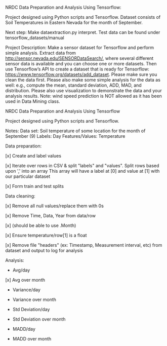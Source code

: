 NRDC Data Preparation and Analysis Using Tensorflow:

Project designed using Python scripts and Tensorflow. Dataset consists of Soil Temperatures in Eastern Nevada for the month of September.

Next step: Make dataextraction.py interpret. Test data can be found under tensorflow_datasets/manual

Project Description: Make a sensor dataset for Tensorflow and perform simple analysis. Extract data from http://sensor.nevada.edu/SENSORDataSearch/, where several different sensor data is available and you can choose one or more datasets. Then use Tensorflow’s API to create a dataset that is ready for Tensorflow: https://www.tensorflow.org/datasets/add_dataset. Please make sure you clean the data first. Please also make some simple analysis for the data as well: e.g., compute the mean, standard deviation, ADD, MAD, and distribution. Please also use visualization to demonstrate the data and your analysis results. Note: wind speed prediction is NOT allowed as it has been used in Data Mining class.

NRDC Data Preparation and Analysis Using Tensorflow

Project designed using Python scripts and Tensorflow.

Notes: Data set: Soil temperature of some location for the month of September (9) Labels: Day Features/Values: Temperature

Data preparation:

[x] Create and label values

[x] Iterate over rows in CSV & split "labels" and "values".
Split rows based upon ',' into an array This array will have a label at [0] and value at [1] with our particular dataset

[x] Form train and test splits


Data cleaning:

[x] Remove all null values/replace them with 0s

[x] Remove Time, Data, Year from data/row

[x] (should be able to use .Month)

[x] Ensure temperature/row[1] is a float

[x] Remove file "headers" (ex: Timestamp, Measurement interval, etc) from dataset and output to log for analysis

Analysis:

- Avg/day

[x] Avg over month

- Variance/day

- Variance over month

- Std Deviation/day

- Std Deviation over month

- MADD/day

- MADD over month
